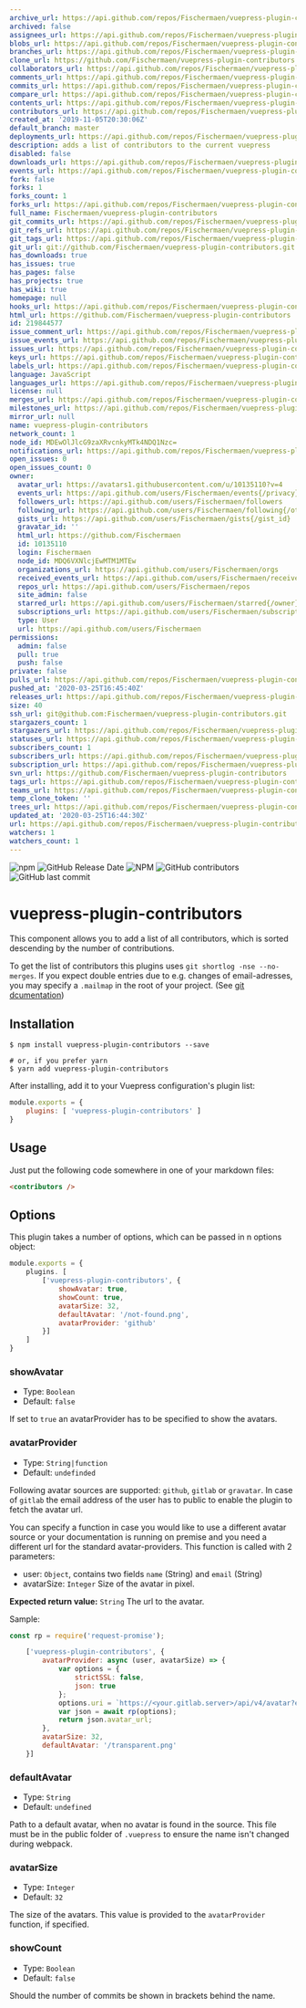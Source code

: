```yaml
---
archive_url: https://api.github.com/repos/Fischermaen/vuepress-plugin-contributors/{archive_format}{/ref}
archived: false
assignees_url: https://api.github.com/repos/Fischermaen/vuepress-plugin-contributors/assignees{/user}
blobs_url: https://api.github.com/repos/Fischermaen/vuepress-plugin-contributors/git/blobs{/sha}
branches_url: https://api.github.com/repos/Fischermaen/vuepress-plugin-contributors/branches{/branch}
clone_url: https://github.com/Fischermaen/vuepress-plugin-contributors.git
collaborators_url: https://api.github.com/repos/Fischermaen/vuepress-plugin-contributors/collaborators{/collaborator}
comments_url: https://api.github.com/repos/Fischermaen/vuepress-plugin-contributors/comments{/number}
commits_url: https://api.github.com/repos/Fischermaen/vuepress-plugin-contributors/commits{/sha}
compare_url: https://api.github.com/repos/Fischermaen/vuepress-plugin-contributors/compare/{base}...{head}
contents_url: https://api.github.com/repos/Fischermaen/vuepress-plugin-contributors/contents/{+path}
contributors_url: https://api.github.com/repos/Fischermaen/vuepress-plugin-contributors/contributors
created_at: '2019-11-05T20:30:06Z'
default_branch: master
deployments_url: https://api.github.com/repos/Fischermaen/vuepress-plugin-contributors/deployments
description: adds a list of contributors to the current vuepress
disabled: false
downloads_url: https://api.github.com/repos/Fischermaen/vuepress-plugin-contributors/downloads
events_url: https://api.github.com/repos/Fischermaen/vuepress-plugin-contributors/events
fork: false
forks: 1
forks_count: 1
forks_url: https://api.github.com/repos/Fischermaen/vuepress-plugin-contributors/forks
full_name: Fischermaen/vuepress-plugin-contributors
git_commits_url: https://api.github.com/repos/Fischermaen/vuepress-plugin-contributors/git/commits{/sha}
git_refs_url: https://api.github.com/repos/Fischermaen/vuepress-plugin-contributors/git/refs{/sha}
git_tags_url: https://api.github.com/repos/Fischermaen/vuepress-plugin-contributors/git/tags{/sha}
git_url: git://github.com/Fischermaen/vuepress-plugin-contributors.git
has_downloads: true
has_issues: true
has_pages: false
has_projects: true
has_wiki: true
homepage: null
hooks_url: https://api.github.com/repos/Fischermaen/vuepress-plugin-contributors/hooks
html_url: https://github.com/Fischermaen/vuepress-plugin-contributors
id: 219844577
issue_comment_url: https://api.github.com/repos/Fischermaen/vuepress-plugin-contributors/issues/comments{/number}
issue_events_url: https://api.github.com/repos/Fischermaen/vuepress-plugin-contributors/issues/events{/number}
issues_url: https://api.github.com/repos/Fischermaen/vuepress-plugin-contributors/issues{/number}
keys_url: https://api.github.com/repos/Fischermaen/vuepress-plugin-contributors/keys{/key_id}
labels_url: https://api.github.com/repos/Fischermaen/vuepress-plugin-contributors/labels{/name}
language: JavaScript
languages_url: https://api.github.com/repos/Fischermaen/vuepress-plugin-contributors/languages
license: null
merges_url: https://api.github.com/repos/Fischermaen/vuepress-plugin-contributors/merges
milestones_url: https://api.github.com/repos/Fischermaen/vuepress-plugin-contributors/milestones{/number}
mirror_url: null
name: vuepress-plugin-contributors
network_count: 1
node_id: MDEwOlJlcG9zaXRvcnkyMTk4NDQ1Nzc=
notifications_url: https://api.github.com/repos/Fischermaen/vuepress-plugin-contributors/notifications{?since,all,participating}
open_issues: 0
open_issues_count: 0
owner:
  avatar_url: https://avatars1.githubusercontent.com/u/10135110?v=4
  events_url: https://api.github.com/users/Fischermaen/events{/privacy}
  followers_url: https://api.github.com/users/Fischermaen/followers
  following_url: https://api.github.com/users/Fischermaen/following{/other_user}
  gists_url: https://api.github.com/users/Fischermaen/gists{/gist_id}
  gravatar_id: ''
  html_url: https://github.com/Fischermaen
  id: 10135110
  login: Fischermaen
  node_id: MDQ6VXNlcjEwMTM1MTEw
  organizations_url: https://api.github.com/users/Fischermaen/orgs
  received_events_url: https://api.github.com/users/Fischermaen/received_events
  repos_url: https://api.github.com/users/Fischermaen/repos
  site_admin: false
  starred_url: https://api.github.com/users/Fischermaen/starred{/owner}{/repo}
  subscriptions_url: https://api.github.com/users/Fischermaen/subscriptions
  type: User
  url: https://api.github.com/users/Fischermaen
permissions:
  admin: false
  pull: true
  push: false
private: false
pulls_url: https://api.github.com/repos/Fischermaen/vuepress-plugin-contributors/pulls{/number}
pushed_at: '2020-03-25T16:45:40Z'
releases_url: https://api.github.com/repos/Fischermaen/vuepress-plugin-contributors/releases{/id}
size: 40
ssh_url: git@github.com:Fischermaen/vuepress-plugin-contributors.git
stargazers_count: 1
stargazers_url: https://api.github.com/repos/Fischermaen/vuepress-plugin-contributors/stargazers
statuses_url: https://api.github.com/repos/Fischermaen/vuepress-plugin-contributors/statuses/{sha}
subscribers_count: 1
subscribers_url: https://api.github.com/repos/Fischermaen/vuepress-plugin-contributors/subscribers
subscription_url: https://api.github.com/repos/Fischermaen/vuepress-plugin-contributors/subscription
svn_url: https://github.com/Fischermaen/vuepress-plugin-contributors
tags_url: https://api.github.com/repos/Fischermaen/vuepress-plugin-contributors/tags
teams_url: https://api.github.com/repos/Fischermaen/vuepress-plugin-contributors/teams
temp_clone_token: ''
trees_url: https://api.github.com/repos/Fischermaen/vuepress-plugin-contributors/git/trees{/sha}
updated_at: '2020-03-25T16:44:30Z'
url: https://api.github.com/repos/Fischermaen/vuepress-plugin-contributors
watchers: 1
watchers_count: 1
---
```


![npm](https://img.shields.io/npm/v/vuepress-plugin-contributors) ![GitHub Release Date](https://img.shields.io/github/release-date/Fischermaen/vuepress-plugin-contributors) ![NPM](https://img.shields.io/npm/l/vuepress-plugin-contributors)  ![GitHub contributors](https://img.shields.io/github/contributors/Fischermaen/vuepress-plugin-contributors)  ![GitHub last commit](https://img.shields.io/github/last-commit/Fischermaen/vuepress-plugin-contributors)

# vuepress-plugin-contributors
This component allows you to add a list of all contributors, which is sorted descending by the number of contributions.

To get the list of contributors this plugins uses `git shortlog -nse --no-merges`. If you expect double entries due to e.g. changes of email-adresses, you may specify a `.mailmap` in the root of your project. (See [git dcumentation](https://git-scm.com/docs/git-shortlog))

## Installation
```shell
$ npm install vuepress-plugin-contributors --save

# or, if you prefer yarn
$ yarn add vuepress-plugin-contributors
```

After installing, add it to your Vuepress configuration's plugin list:

```js
module.exports = {
    plugins: [ 'vuepress-plugin-contributors' ]
}
```

## Usage

Just put the following code somewhere in one of your markdown files: 

```markdown
<contributors />
```

## Options

This plugin takes a number of options, which can be passed in n options object:

```js
module.exports = {
    plugins. [
        ['vuepress-plugin-contributors', {
            showAvatar: true,
            showCount: true,
            avatarSize: 32,
            defaultAvatar: '/not-found.png', 
            avatarProvider: 'github'
        }]
    ]
}
```

### showAvatar

- Type: `Boolean`
- Default: `false`

If set to `true` an avatarProvider has to be specified to show the avatars.

### avatarProvider

- Type: `String|function`
- Default: `undefinded`

Following avatar sources are supported: `github`, `gitlab` or `gravatar`. In case of `gitlab` the email address of the user has to public to enable the plugin to fetch the avatar url.

You can specify a function in case you would like to use a different avatar source or your documentation is running on premise and you need a different url for the standard avatar-providers. This function is called with 2 parameters:

- user: `Object`, contains two fields `name` (String) and `email` (String)
- avatarSize: `Integer` Size of the avatar in pixel.

**Expected return value:** `String` The url to the avatar.

Sample:

```js
const rp = require('request-promise');

    ['vuepress-plugin-contributors', {
        avatarProvider: async (user, avatarSize) => {
            var options = {
                strictSSL: false,
                json: true
            };
            options.uri = `https://<your.gitlab.server>/api/v4/avatar?email=${user.email}&size=${avatarSize}`;
            var json = await rp(options);
            return json.avatar_url;
        },
        avatarSize: 32,
        defaultAvatar: '/transparent.png'
    }]
```
### defaultAvatar

- Type: `String`
- Default: `undefined`

Path to a default avatar, when no avatar is found in the source. This file must be in the public folder of `.vuepress` to ensure the name isn't changed during webpack.

### avatarSize

- Type: `Integer`
- Default: `32`

The size of the avatars. This value is provided to the `avatarProvider` function, if specified.

### showCount

- Type: `Boolean`
- Default: `false`

Should the number of commits be shown in brackets behind the name.
